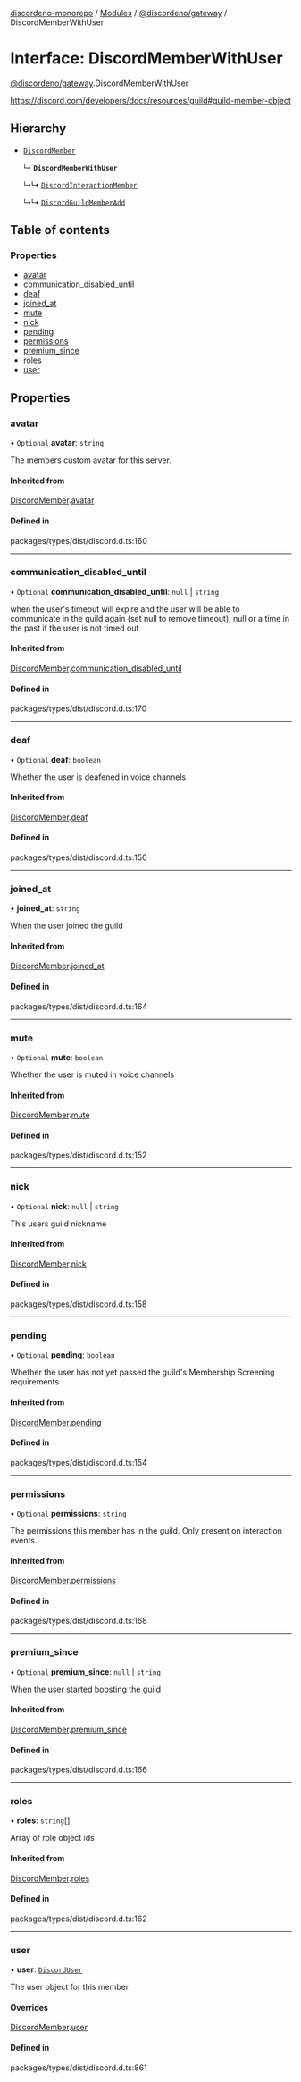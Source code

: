 [discordeno-monorepo](../README.md) / [Modules](../modules.md) / [@discordeno/gateway](../modules/discordeno_gateway.md) / DiscordMemberWithUser

# Interface: DiscordMemberWithUser

[@discordeno/gateway](../modules/discordeno_gateway.md).DiscordMemberWithUser

https://discord.com/developers/docs/resources/guild#guild-member-object

## Hierarchy

- [`DiscordMember`](discordeno_gateway.DiscordMember.md)

  ↳ **`DiscordMemberWithUser`**

  ↳↳ [`DiscordInteractionMember`](discordeno_gateway.DiscordInteractionMember.md)

  ↳↳ [`DiscordGuildMemberAdd`](discordeno_gateway.DiscordGuildMemberAdd.md)

## Table of contents

### Properties

- [avatar](discordeno_gateway.DiscordMemberWithUser.md#avatar)
- [communication_disabled_until](discordeno_gateway.DiscordMemberWithUser.md#communication_disabled_until)
- [deaf](discordeno_gateway.DiscordMemberWithUser.md#deaf)
- [joined_at](discordeno_gateway.DiscordMemberWithUser.md#joined_at)
- [mute](discordeno_gateway.DiscordMemberWithUser.md#mute)
- [nick](discordeno_gateway.DiscordMemberWithUser.md#nick)
- [pending](discordeno_gateway.DiscordMemberWithUser.md#pending)
- [permissions](discordeno_gateway.DiscordMemberWithUser.md#permissions)
- [premium_since](discordeno_gateway.DiscordMemberWithUser.md#premium_since)
- [roles](discordeno_gateway.DiscordMemberWithUser.md#roles)
- [user](discordeno_gateway.DiscordMemberWithUser.md#user)

## Properties

### avatar

• `Optional` **avatar**: `string`

The members custom avatar for this server.

#### Inherited from

[DiscordMember](discordeno_gateway.DiscordMember.md).[avatar](discordeno_gateway.DiscordMember.md#avatar)

#### Defined in

packages/types/dist/discord.d.ts:160

---

### communication_disabled_until

• `Optional` **communication_disabled_until**: `null` \| `string`

when the user's timeout will expire and the user will be able to communicate in the guild again (set null to remove timeout), null or a time in the past if the user is not timed out

#### Inherited from

[DiscordMember](discordeno_gateway.DiscordMember.md).[communication_disabled_until](discordeno_gateway.DiscordMember.md#communication_disabled_until)

#### Defined in

packages/types/dist/discord.d.ts:170

---

### deaf

• `Optional` **deaf**: `boolean`

Whether the user is deafened in voice channels

#### Inherited from

[DiscordMember](discordeno_gateway.DiscordMember.md).[deaf](discordeno_gateway.DiscordMember.md#deaf)

#### Defined in

packages/types/dist/discord.d.ts:150

---

### joined_at

• **joined_at**: `string`

When the user joined the guild

#### Inherited from

[DiscordMember](discordeno_gateway.DiscordMember.md).[joined_at](discordeno_gateway.DiscordMember.md#joined_at)

#### Defined in

packages/types/dist/discord.d.ts:164

---

### mute

• `Optional` **mute**: `boolean`

Whether the user is muted in voice channels

#### Inherited from

[DiscordMember](discordeno_gateway.DiscordMember.md).[mute](discordeno_gateway.DiscordMember.md#mute)

#### Defined in

packages/types/dist/discord.d.ts:152

---

### nick

• `Optional` **nick**: `null` \| `string`

This users guild nickname

#### Inherited from

[DiscordMember](discordeno_gateway.DiscordMember.md).[nick](discordeno_gateway.DiscordMember.md#nick)

#### Defined in

packages/types/dist/discord.d.ts:158

---

### pending

• `Optional` **pending**: `boolean`

Whether the user has not yet passed the guild's Membership Screening requirements

#### Inherited from

[DiscordMember](discordeno_gateway.DiscordMember.md).[pending](discordeno_gateway.DiscordMember.md#pending)

#### Defined in

packages/types/dist/discord.d.ts:154

---

### permissions

• `Optional` **permissions**: `string`

The permissions this member has in the guild. Only present on interaction events.

#### Inherited from

[DiscordMember](discordeno_gateway.DiscordMember.md).[permissions](discordeno_gateway.DiscordMember.md#permissions)

#### Defined in

packages/types/dist/discord.d.ts:168

---

### premium_since

• `Optional` **premium_since**: `null` \| `string`

When the user started boosting the guild

#### Inherited from

[DiscordMember](discordeno_gateway.DiscordMember.md).[premium_since](discordeno_gateway.DiscordMember.md#premium_since)

#### Defined in

packages/types/dist/discord.d.ts:166

---

### roles

• **roles**: `string`[]

Array of role object ids

#### Inherited from

[DiscordMember](discordeno_gateway.DiscordMember.md).[roles](discordeno_gateway.DiscordMember.md#roles)

#### Defined in

packages/types/dist/discord.d.ts:162

---

### user

• **user**: [`DiscordUser`](discordeno_gateway.DiscordUser.md)

The user object for this member

#### Overrides

[DiscordMember](discordeno_gateway.DiscordMember.md).[user](discordeno_gateway.DiscordMember.md#user)

#### Defined in

packages/types/dist/discord.d.ts:861
